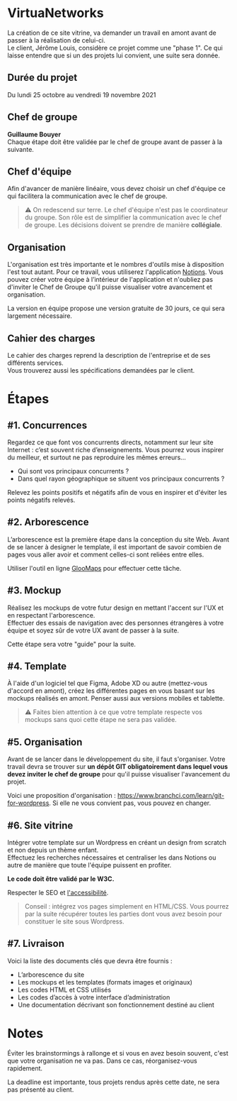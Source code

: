 # VirtuaNetworks

La création de ce site vitrine, va demander un travail en amont avant de passer à la réalisation de celui-ci.  
Le client, Jérôme Louis, considère ce projet comme une "phase 1". Ce qui laisse entendre que si un des projets lui convient, une suite sera donnée.

## Durée du projet

Du lundi 25 octobre au vendredi 19 novembre 2021

## Chef de groupe

**Guillaume Bouyer**  
Chaque étape doit être validée par le chef de groupe avant de passer à la suivante.

## Chef d'équipe

Afin d'avancer de manière linéaire, vous devez choisir un chef d'équipe ce qui facilitera la communication avec le chef de groupe. 

> :warning: On redescend sur terre. Le chef d'équipe n'est pas le coordinateur du groupe. Son rôle est de simplifier la communication avec le chef de groupe. Les décisions doivent se prendre de manière **collégiale**.

## Organisation

L'organisation est très importante et le nombres d'outils mise à disposition l'est tout autant. Pour ce travail, vous utiliserez l'application [Notions](https://www.notion.so/fr-fr). Vous pouvez créer votre équipe à l’intérieur de l'application et n'oubliez pas d'inviter le Chef de Groupe qu'il puisse visualiser votre avancement et organisation.

La version en équipe propose une version gratuite de 30 jours, ce qui sera largement nécessaire.

## Cahier des charges

Le cahier des charges reprend la description de l'entreprise et de ses différents services.  
Vous trouverez aussi les spécifications demandées par le client.

# Étapes

## #1. Concurrences

Regardez ce que font vos concurrents directs, notamment sur leur site Internet : c’est souvent riche d’enseignements. Vous pourrez vous inspirer du meilleur, et surtout ne pas reproduire les mêmes erreurs...

* Qui sont vos principaux concurrents ?
* Dans quel rayon géographique se situent vos principaux concurrents ?

Relevez les points positifs et négatifs afin de vous en inspirer et d'éviter les points négatifs relevés.

## #2. Arborescence

L’arborescence est la première étape dans la conception du site Web. Avant de se lancer à designer le template, il est important de savoir combien de pages vous aller avoir et comment celles-ci sont reliées entre elles.

Utiliser l'outil en ligne [GlooMaps](https://www.gloomaps.com) pour effectuer cette tâche.

## #3. Mockup

Réalisez les mockups de votre futur design en mettant l'accent sur l'UX et en respectant l'arborescence.  
Effectuer des essais de navigation avec des personnes étrangères à votre équipe et soyez sûr de votre UX avant de passer à la suite.

Cette étape sera votre "guide" pour la suite.

## #4. Template

À l'aide d'un logiciel tel que Figma, Adobe XD ou autre (mettez-vous d'accord en amont), créez les différentes pages en vous basant sur les mockups réalisés en amont. Penser aussi aux versions mobiles et tablette.

> :warning: Faites bien attention à ce que votre template respecte vos mockups sans quoi cette étape ne sera pas validée.

## #5. Organisation

Avant de se lancer dans le développement du site, il faut s'organiser. Votre travail devra se trouver sur **un dépôt GIT obligatoirement dans lequel vous devez inviter le chef de groupe** pour qu'il puisse visualiser l'avancement du projet.

Voici une proposition d'organisation : https://www.branchci.com/learn/git-for-wordpress. Si elle ne vous convient pas, vous pouvez en changer.

## #6. Site vitrine

Intégrer votre template sur un Wordpress en créant un design from scratch et non depuis un thème enfant.  
Effectuez les recherches nécessaires et centraliser les dans Notions ou autre de manière que toute l'équipe puissent en profiter.

**Le code doit être validé par le W3C.**

Respecter le SEO et [l'accessibilité](https://blog.ipedis.com/ameliorer-accessibilite-numerique-site-web.).

> Conseil : intégrez vos pages simplement en HTML/CSS. Vous pourrez par la suite récupérer toutes les parties dont vous avez besoin pour constituer le site sous Wordpress.

## #7. Livraison

Voici la liste des documents clés que devra être fournis :
* L’arborescence du site
* Les mockups et les templates (formats images et originaux)
* Les codes HTML et CSS utilisés
* Les codes d’accès à votre interface d’administration
* Une documentation décrivant son fonctionnement destiné au client

# Notes

Éviter les brainstormings à rallonge et si vous en avez besoin souvent, c'est que votre organisation ne va pas. Dans ce cas, réorganisez-vous rapidement.

La deadline est importante, tous projets rendus après cette date, ne sera pas présenté au client.
